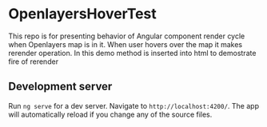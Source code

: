 # OpenlayersHoverTest

This repo is for presenting behavior of Angular component render cycle when Openlayers map is in it. When user hovers over the map it makes rerender operation. In this demo method is inserted into html to demostrate fire of rerender

## Development server

Run `ng serve` for a dev server. Navigate to `http://localhost:4200/`. The app will automatically reload if you change any of the source files.
